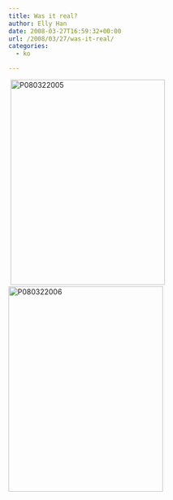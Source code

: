 ```yaml
---
title: Was it real?
author: Elly Han
date: 2008-03-27T16:59:32+00:00
url: /2008/03/27/was-it-real/
categories:
  - ko

---
```

<P align="left">
  &nbsp;<IMG style="border-width:0;" height="404" alt="P080322005" src="https://i0.wp.com/ellyhan.cafe24.com/wp-content/uploads/2008/03/1134051731.jpg?resize=304%2C404" width="304" border="0" data-recalc-dims="1" />&nbsp;<IMG style="border-width:0;" height="404" alt="P080322006" src="https://i1.wp.com/ellyhan.cafe24.com/wp-content/uploads/2008/03/1022269751.jpg?resize=304%2C404" width="304" border="0" data-recalc-dims="1" />
</P>